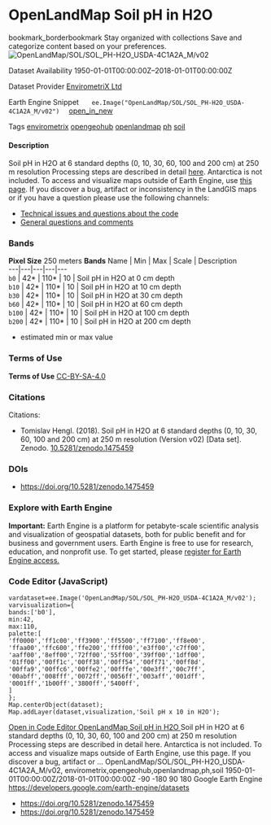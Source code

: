  
#  OpenLandMap Soil pH in H2O 
bookmark_borderbookmark Stay organized with collections  Save and categorize content based on your preferences. 
![OpenLandMap/SOL/SOL_PH-H2O_USDA-4C1A2A_M/v02](https://developers.google.com/earth-engine/datasets/images/OpenLandMap/OpenLandMap_SOL_SOL_PH-H2O_USDA-4C1A2A_M_v02_sample.png) 

Dataset Availability
    1950-01-01T00:00:00Z–2018-01-01T00:00:00Z 

Dataset Provider
     [ EnvirometriX Ltd ](https://doi.org/10.5281/zenodo.1475459) 

Earth Engine Snippet
     `    ee.Image("OpenLandMap/SOL/SOL_PH-H2O_USDA-4C1A2A_M/v02")   ` [ open_in_new ](https://code.earthengine.google.com/?scriptPath=Examples:Datasets/OpenLandMap/OpenLandMap_SOL_SOL_PH-H2O_USDA-4C1A2A_M_v02) 

Tags
     [envirometrix](https://developers.google.com/earth-engine/datasets/tags/envirometrix) [opengeohub](https://developers.google.com/earth-engine/datasets/tags/opengeohub) [openlandmap](https://developers.google.com/earth-engine/datasets/tags/openlandmap) [ph](https://developers.google.com/earth-engine/datasets/tags/ph) [soil](https://developers.google.com/earth-engine/datasets/tags/soil)
#### Description
Soil pH in H2O at 6 standard depths (0, 10, 30, 60, 100 and 200 cm) at 250 m resolution
Processing steps are described in detail [here](https://gitlab.com/openlandmap/global-layers/tree/master/soil). Antarctica is not included.
To access and visualize maps outside of Earth Engine, use [this page](https://opengeohub.org/about-openlandmap).
If you discover a bug, artifact or inconsistency in the LandGIS maps or if you have a question please use the following channels:
  * [Technical issues and questions about the code](https://gitlab.com/openlandmap/global-layers/issues)
  * [General questions and comments](https://disqus.com/home/forums/landgis/)


### Bands
**Pixel Size** 250 meters 
**Bands**
Name | Min | Max | Scale | Description  
---|---|---|---|---  
`b0` |  42*  |  110*  | 10 | Soil pH in H2O at 0 cm depth  
`b10` |  42*  |  110*  | 10 | Soil pH in H2O at 10 cm depth  
`b30` |  42*  |  110*  | 10 | Soil pH in H2O at 30 cm depth  
`b60` |  42*  |  110*  | 10 | Soil pH in H2O at 60 cm depth  
`b100` |  42*  |  110*  | 10 | Soil pH in H2O at 100 cm depth  
`b200` |  42*  |  110*  | 10 | Soil pH in H2O at 200 cm depth  
* estimated min or max value 
### Terms of Use
**Terms of Use**
[CC-BY-SA-4.0](https://spdx.org/licenses/CC-BY-SA-4.0.html)
### Citations
Citations:
  * Tomislav Hengl. (2018). Soil pH in H2O at 6 standard depths (0, 10, 30, 60, 100 and 200 cm) at 250 m resolution (Version v02) [Data set]. Zenodo. [10.5281/zenodo.1475459](https://doi.org/10.5281/zenodo.1475459)


### DOIs
  * [ https://doi.org/10.5281/zenodo.1475459 ](https://doi.org/10.5281/zenodo.1475459)


### Explore with Earth Engine
**Important:** Earth Engine is a platform for petabyte-scale scientific analysis and visualization of geospatial datasets, both for public benefit and for business and government users. Earth Engine is free to use for research, education, and nonprofit use. To get started, please [register for Earth Engine access.](https://console.cloud.google.com/earth-engine)
### Code Editor (JavaScript)
```
vardataset=ee.Image('OpenLandMap/SOL/SOL_PH-H2O_USDA-4C1A2A_M/v02');
varvisualization={
bands:['b0'],
min:42,
max:110,
palette:[
'ff0000','ff1c00','ff3900','ff5500','ff7100','ff8e00',
'ffaa00','ffc600','ffe200','ffff00','e3ff00','c7ff00',
'aaff00','8eff00','72ff00','55ff00','39ff00','1dff00',
'01ff00','00ff1c','00ff38','00ff54','00ff71','00ff8d',
'00ffa9','00ffc6','00ffe2','00fffe','00e3ff','00c7ff',
'00abff','008fff','0072ff','0056ff','003aff','001dff',
'0001ff','1b00ff','3800ff','5400ff',
]
};
Map.centerObject(dataset);
Map.addLayer(dataset,visualization,'Soil pH x 10 in H2O');
```
[ Open in Code Editor ](https://code.earthengine.google.com/?scriptPath=Examples:Datasets/OpenLandMap/OpenLandMap_SOL_SOL_PH-H2O_USDA-4C1A2A_M_v02)
[ OpenLandMap Soil pH in H2O ](https://developers.google.com/earth-engine/datasets/catalog/OpenLandMap_SOL_SOL_PH-H2O_USDA-4C1A2A_M_v02)
Soil pH in H2O at 6 standard depths (0, 10, 30, 60, 100 and 200 cm) at 250 m resolution Processing steps are described in detail here. Antarctica is not included. To access and visualize maps outside of Earth Engine, use this page. If you discover a bug, artifact or …
OpenLandMap/SOL/SOL_PH-H2O_USDA-4C1A2A_M/v02, envirometrix,opengeohub,openlandmap,ph,soil 
1950-01-01T00:00:00Z/2018-01-01T00:00:00Z
-90 -180 90 180 
Google Earth Engine
https://developers.google.com/earth-engine/datasets
  * [ https://doi.org/10.5281/zenodo.1475459 ](https://doi.org/https://doi.org/10.5281/zenodo.1475459)
  * [ https://doi.org/10.5281/zenodo.1475459 ](https://doi.org/https://developers.google.com/earth-engine/datasets/catalog/OpenLandMap_SOL_SOL_PH-H2O_USDA-4C1A2A_M_v02)


